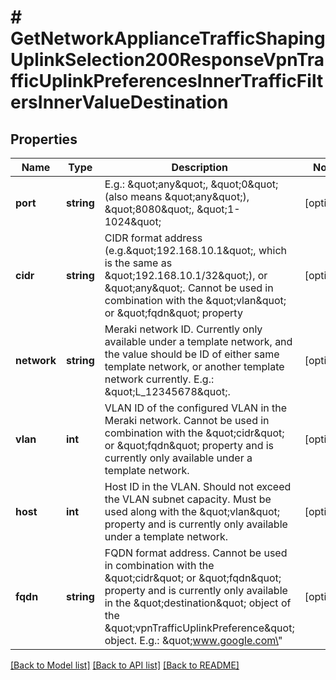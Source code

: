 # # GetNetworkApplianceTrafficShapingUplinkSelection200ResponseVpnTrafficUplinkPreferencesInnerTrafficFiltersInnerValueDestination

## Properties

Name | Type | Description | Notes
------------ | ------------- | ------------- | -------------
**port** | **string** | E.g.: \&quot;any\&quot;, \&quot;0\&quot; (also means \&quot;any\&quot;), \&quot;8080\&quot;, \&quot;1-1024\&quot; | [optional]
**cidr** | **string** | CIDR format address (e.g.\&quot;192.168.10.1\&quot;, which is the same as \&quot;192.168.10.1/32\&quot;), or \&quot;any\&quot;. Cannot be used in combination with the \&quot;vlan\&quot; or \&quot;fqdn\&quot; property | [optional]
**network** | **string** | Meraki network ID. Currently only available under a template network, and the value should be ID of either same template network, or another template network currently. E.g.: \&quot;L_12345678\&quot;. | [optional]
**vlan** | **int** | VLAN ID of the configured VLAN in the Meraki network. Cannot be used in combination with the \&quot;cidr\&quot; or \&quot;fqdn\&quot; property and is currently only available under a template network. | [optional]
**host** | **int** | Host ID in the VLAN. Should not exceed the VLAN subnet capacity. Must be used along with the \&quot;vlan\&quot; property and is currently only available under a template network. | [optional]
**fqdn** | **string** | FQDN format address. Cannot be used in combination with the \&quot;cidr\&quot; or \&quot;fqdn\&quot; property and is currently only available in the \&quot;destination\&quot; object of the \&quot;vpnTrafficUplinkPreference\&quot; object. E.g.: \&quot;www.google.com\&quot; | [optional]

[[Back to Model list]](../../README.md#models) [[Back to API list]](../../README.md#endpoints) [[Back to README]](../../README.md)
